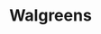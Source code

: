 ---
title: "Walgreens"
url: /port-saint-lucie/walgreens-southwest-gatlin-boulevard/
shop: Drogerie
---